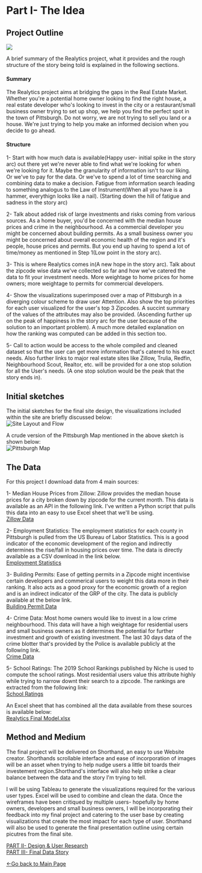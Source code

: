 # Part I- The Idea

## Project Outline
![](https://user-images.githubusercontent.com/56980097/74110944-a8400b80-4b5e-11ea-9ec5-366b286eb317.jpg) 

A brief summary of the Realytics project, what it provides and the rough structure of the story being told is explained in the following sections.

#### Summary

The Realytics project aims at bridging the gaps in the Real Estate Market. Whether you're a potential home owner looking to find the right house, a real estate developer who's looking to invest in the city or a restaurant/small business owner trying to set up shop, we help you find the perfect spot in the town of Pittsburgh. Do not worry, we are not trying to sell you land or a house. We're just trying to help you make an informed decision when you decide to go ahead.

#### Structure

1- Start with how much data is available(Happy user- initial spike in the story arc) out there yet we're never able to find what we're looking for when we're looking for it. Maybe the granularity of information isn't to our liking. Or we've to pay for the data. Or we've to spend a lot of time searching and combining data to make a decision. Fatigue from information search leading to something analogus to the Law of Instrument(When all you have is a hammer, everythign looks like a nail). (Starting down the hill of fatigue and sadness in the story arc)

2- Talk about added risk of large investments and risks coming from various sources. As a home buyer, you'd be concerned with the median house prices and crime in the neighbourhood. As a commercial developer you might be concerned about building permits. As a small business owner you might be concerned about overall economic health of the region and it's people, house prices and permits. But you end up having to spend a lot of time/money as mentioned in Step 1(Low point in the story arc).

3- This is where Realytics comes in(A new hope in the story arc). Talk about the zipcode wise data we've collected so far and how we've catered the data to fit your investment needs. More weightage to home prices for home owners; more weightage to permits for commercial developers.

4- Show the visualizations superimposed over a map of Pittsburgh in a diverging colour scheme to draw user Attention. Also show the top priorities for each user visualized for the user's top 3 Zipcodes. A succint summary of the values of the attributes may also be provided.
(Ascending further up on the peak of happiness in the story arc for the user because of the solution to an important problem). A much more detailed explanation on how the ranking was computed can be added in this section too.

5- Call to action would be access to the whole compiled and cleaned dataset so that the user can get more information that's catered to his exact needs. Also further links to major real estate sites like Zillow, Trulia, Redfin, Neighbourhood Scout, Realtor, etc. will be provided for a one stop solution for all the User's needs. (A one stop solution would be the peak that the story ends in).

## Initial sketches

The initial sketches for the final site design, the visualizations included within the site are briefly discussed below:<br/>
![Site Layout and Flow](https://user-images.githubusercontent.com/56980097/74110407-51383780-4b5a-11ea-812a-db4df684c75c.jpg)

A crude version of the Pittsburgh Map mentioned in the above sketch is shown below:<br/>
![Pittsburgh Map](https://user-images.githubusercontent.com/56980097/74110414-6dd46f80-4b5a-11ea-8f29-71401faa1af6.JPG)


## The Data

For this project I download data from 4 main sources:

1- Median House Prices from Zillow:
Zillow provides the median house prices for a city broken down by zipcode for the current month. This data is available as an API in the following link. I've written a Python script that pulls this data into an easy to use Excel sheet that we'll be using.<br/>
[Zillow Data](https://www.zillow.com/webservice/GetRegionChildren.htm?zws-id=X1-ZWz18xjv6xav4b_3bebs&state=pa&city=pittsburgh&childtype=zipcode)

2- Employment Statistics:
The employment statistics for each county in Pittsburgh is pulled from the US Bureau of Labor Statistics. This is a good indicator of the economic development of the region and indirectly determines the rise/fall in housing prices over time. The data is directly available as a CSV download in the link below.<br/>
[Employment Statistics](https://www.bls.gov/regions/mid-atlantic/news-release/unemployment_pittsburgh.htm)

3- Building Permits:
Ease of getting permits in a Zipcode might incentivise certain developers and commerical users to weight this data more in their ranking. It also acts as a good proxy for the economic growth of a region and is an indirect indicator of the GRP of the city. The data is publicly available at the below link.<br/>
[Building Permit Data](https://data.wprdc.org/dataset/city-of-pittsburgh-building-permit-summary)

4- Crime Data:
Most home owners would like to invest in a low crime neighbourhood. This data will have a high weightage for residential users and small business owners as it determines the potential for further investment and growth of existing investment. The last 30 days data of the crime blotter that's provided by the Police is available publicly at the following link.<br/>
[Crime Data](https://data.wprdc.org/dataset/police-incident-blotter/resource/1797ead8-8262-41cc-9099-cbc8a161924b)

5- School Ratings:
The 2019 School Rankings published by Niche is used to compute the school ratings. Most residential users value this attribute highly while trying to narrow downt their search to a zipcode. The rankings are extracted from the following link:<br/>
[School Ratings](https://www.niche.com/places-to-live/search/zip-codes-with-the-best-public-schools/m/pittsburgh-metro-area/)

An Excel sheet that has combined all the data available from these sources is available below:<br/>
[Realytics Final Model.xlsx](https://github.com/SachinKSunny/Sachin-K-Sunny/files/4242512/Realytics.Final.Model.xlsx)


## Method and Medium
The final project will be delivered on Shorthand, an easy to use Website creator. Shorthands scrollable interface and ease of incorporation of images will be an asset when trying to help nudge users a little bit toards their investement region.Shorthand's interface will also help strike a clear balance between the data and the story I'm trying to tell. 

I will be using Tableau to generate the visualizations required for the various user types. Excel will be used to combine and clean the data. Once the wireframes have been critiqued by multiple users- hopefully by home owners, developers and small business owners, I will be incorporating their feedback into my final project and catering to the user base by creating visualizations that create the most impact for each type of user. Shorthand will also be used to generate the final presentation outline using certain picutres from the final site.

[PART II- Design & User Research](/Wireframe&Feedback.md)<br>
[PART III- Final Data Story](/FinalDataStory.md)<br>

[<-Go back to Main Page](https://sachinksunny.github.io/Sachin-K-Sunny/)

